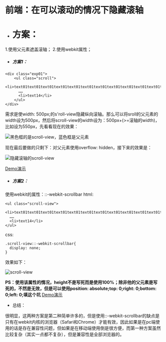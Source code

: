 # 前端：在可以滚动的情况下隐藏滚轴

- # 方案：
1.使用父元素遮盖滚轴；
2.使用webkit属性；

- ##### 方案1：

```
<div class="exp01">
    <ul class="scroll">
      <li>text01text01text01text01text01text01text01text01text01text01text01text01text01</li>
      ……
      <li>text14</li>
    </ul>
</div>
```
需求是使width: 500px;的s'roll-view隐藏纵向滚轴。那么可以将sroll的父元素的width设为500px，然后将scroll-view的width设为：500px+(>=滚轴的width)，比如设为550px，先看看现在的效果：

![黑色框的是scroll-view，蓝色框是父元素](http://upload-images.jianshu.io/upload_images/2838289-d8c07bf8a527c402.png?imageMogr2/auto-orient/strip%7CimageView2/2/w/1240)

现在最后要做的只剩下：对父元素使用overflow: hidden，接下来的效果是：

![隐藏滚轴的scroll-view](http://upload-images.jianshu.io/upload_images/2838289-2190d92bbcaca384.png?imageMogr2/auto-orient/strip%7CimageView2/2/w/1240)

[Demo演示](https://jsfiddle.net/issacode/b3ynyf1v/1/)

- ##### 方案2：
使用webkit的属性：::-webkit-scrollbar
html:
```
<ul class="scroll-view">
  <li>text01text01text01text01text01text01text01text01text01text01text01text01text01</li>
  ……
  <li>text14</li>
</ul>
```
css:
```
.scroll-view::-webkit-scrollbar{
  display: none;
}
```
效果如下：

![scroll-view](http://upload-images.jianshu.io/upload_images/2838289-59719c655c5199fc.png?imageMogr2/auto-orient/strip%7CimageView2/2/w/1240)

**PS：使用该属性的情况，height不是写死而是使用100%；除非他的父元素是写死的，不然是无效，但是可以使用position: absolute;top: 0;right: 0;bottom: 0;left: 0;填这个坑**
[Demo演示](https://jsfiddle.net/issacode/c8z8msht/9/)

- 总结：

很明显，这两种方案是第二种简单许多的，但是使用::-webkit-scrollbar的缺点是只有在webkit内核的浏览器（Safari和Chrome）才能有效，因此如果是在pc端使用的话是存在兼容性问题，但如果是在移动端使用倒是很方便，而第一种方案虽然比较复杂（其实一点都不复杂），但是兼容性是全部浏览器的。
